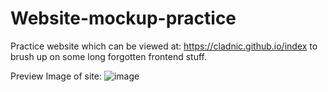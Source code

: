 # Website-mockup-practice

Practice website which can be viewed at: 
https://cladnic.github.io/index
to brush up on some long forgotten frontend stuff.

Preview Image of site:
![image](https://user-images.githubusercontent.com/21344056/121789059-0194d080-cbd3-11eb-825e-beb394b89382.png)

